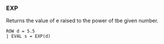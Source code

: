 <!--
This is generated by ESQL's AbstractFunctionTestCase. Do no edit it. See ../README.md for how to regenerate it.
-->

### EXP
Returns the value of e raised to the power of tbe given number.

```
ROW d = 5.5
| EVAL s = EXP(d)
```
